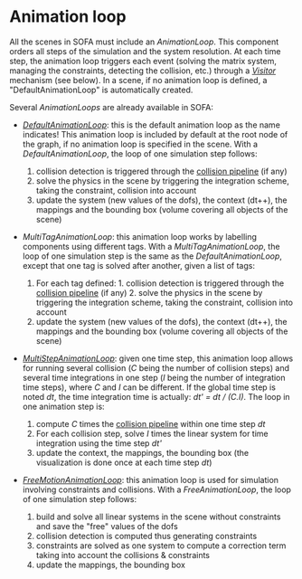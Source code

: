 Animation loop
==============

All the scenes in SOFA must include an _AnimationLoop_. This component orders all steps of the simulation and the system resolution. At each time step, the animation loop triggers each event (solving the matrix system, managing the constraints, detecting the collision, etc.) through a [_Visitor_](https://www.sofa-framework.org/community/doc/main-principles/visitors/) mechanism (see below). In a scene, if no animation loop is defined, a "DefaultAnimationLoop" is automatically created.

Several _AnimationLoops_ are already available in SOFA:

* [_DefaultAnimationLoop_](../using-sofa/components/animationloop/defaultanimationloop/):
  this is the default animation loop as the name indicates! This animation loop is included by default at the root node of the graph, if no animation loop is specified in the scene. With a _DefaultAnimationLoop_, the loop of one simulation step follows:

    1. collision detection is triggered through the [collision pipeline](../using-sofa/components/collision/detection/algorithm/collisionpipeline) (if any)
    2. solve the physics in the scene by triggering the integration scheme, taking the constraint, collision into account
    3. update the system (new values of the dofs), the context (dt++), the mappings and the bounding box (volume covering all objects of the scene)

* _MultiTagAnimationLoop_:
  this animation loop works by labelling components using different tags. With a _MultiTagAnimationLoop_, the loop of one simulation step is the same as the _DefaultAnimationLoop_, except that one tag is solved after another, given a list of tags:

    1. For each tag defined:
      1. collision detection is triggered through the [collision pipeline](../using-sofa/components/collision/detection/algorithm/collisionpipeline) (if any)
      2. solve the physics in the scene by triggering the integration scheme, taking the constraint, collision into account
    2. update the system (new values of the dofs), the context (dt++), the mappings and the bounding box (volume covering all objects of the scene)

* [_MultiStepAnimationLoop_](../using-sofa/components/animationloop/multistepanimationloop/):
  given one time step, this animation loop allows for running several collision (_C_ being the number of collision steps) and several time integrations in one step (_I_ being the number of integration time steps), where _C_ and _I_ can be different. If the global time step is noted _dt_, the time integration time is actually: _dt' = dt / (C.I)_. The loop in one animation step is:
  
    1. compute _C_ times the [collision pipeline](../using-sofa/components/collision/detection/algorithm/collisionpipeline) within one time step _dt_
    2. For each collision step, solve _I_ times the linear system for time integration using the time step _dt'_
    3. update the context, the mappings, the bounding box (the visualization is done once at each time step _dt_)

* [_FreeMotionAnimationLoop_](../using-sofa/components/animationloop/freemotionanimationloop/):
  this animation loop is used for simulation involving constraints and collisions. With a _FreeAnimationLoop_, the loop of one simulation step follows:
  
    1. build and solve all linear systems in the scene without constraints and save the "free" values of the dofs
    2. collision detection is computed thus generating constraints
    3. constraints are solved as one system to compute a correction term taking into account the collisions & constraints
    4. update the mappings, the bounding box

